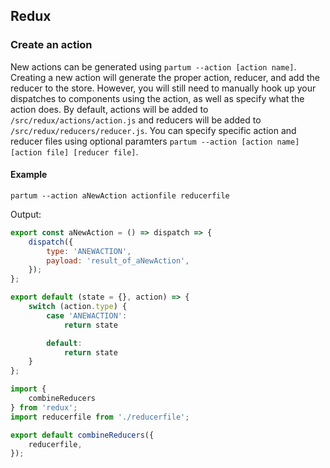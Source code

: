 ## Redux

### Create an action

New actions can be generated using `partum --action [action name]`. Creating a new action will generate the proper action, reducer, and add the reducer to the store. However, you will still need to manually hook up your dispatches to components using the action, as well as specify what the action does.
By default, actions will be added to `/src/redux/actions/action.js` and reducers will be added to `/src/redux/reducers/reducer.js`.
You can specify specific action and reducer files using optional paramters `partum --action [action name] [action file] [reducer file]`.

#### Example

```
partum --action aNewAction actionfile reducerfile
```

Output: 

```/src/redux/actions/actionfile.js
export const aNewAction = () => dispatch => {
	dispatch({
		type: 'ANEWACTION',
		payload: 'result_of_aNewAction',
	});
};

```

```/src/redux/reducers/reducerfile.js
export default (state = {}, action) => {
	switch (action.type) {
		case 'ANEWACTION':
			return state

		default:
			return state
	}
};

```

```/src/redux/reducers/rootReducer.js
import {
	combineReducers
} from 'redux';
import reducerfile from './reducerfile';

export default combineReducers({
	reducerfile,
});

```
